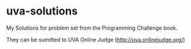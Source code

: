 # uva-solutions
My Solutions for problem set from the Programming Challenge book.

They can be sumitted to UVA Online Judge (http://uva.onlinejudge.org/)
